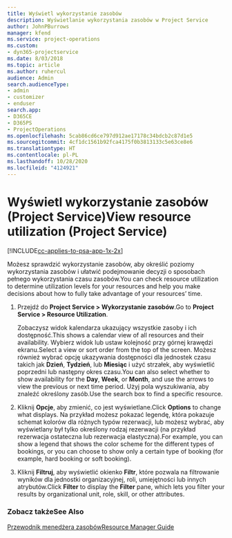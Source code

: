 ```yaml
---
title: Wyświetl wykorzystanie zasobów
description: Wyświetlanie wykorzystania zasobów w Project Service
author: JohnPBurrows
manager: kfend
ms.service: project-operations
ms.custom:
- dyn365-projectservice
ms.date: 8/03/2018
ms.topic: article
ms.author: ruhercul
audience: Admin
search.audienceType:
- admin
- customizer
- enduser
search.app:
- D365CE
- D365PS
- ProjectOperations
ms.openlocfilehash: 5cab86cd6ce797d912ae17178c34bdcb2c87d1e5
ms.sourcegitcommit: 4cf1dc1561b92fca4175f0b3813133c5e63ce8e6
ms.translationtype: HT
ms.contentlocale: pl-PL
ms.lasthandoff: 10/28/2020
ms.locfileid: "4124921"
---
```

# <a name="view-resource-utilization-project-service"></a><span data-ttu-id="826da-103">Wyświetl wykorzystanie zasobów (Project Service)</span><span class="sxs-lookup"><span data-stu-id="826da-103">View resource utilization (Project Service)</span></span>

[!INCLUDE[cc-applies-to-psa-app-1x-2x](../includes/cc-applies-to-psa-app-1x-2x.md)]

<span data-ttu-id="826da-104">Możesz sprawdzić wykorzystanie zasobów, aby określić poziomy wykorzystania zasobów i ułatwić podejmowanie decyzji o sposobach pełnego wykorzystania czasu zasobów.</span><span class="sxs-lookup"><span data-stu-id="826da-104">You can check resource utilization to determine utilization levels for your resources and help you make decisions about how to fully take advantage of your resources’ time.</span></span>  
  
1. <span data-ttu-id="826da-105">Przejdź do **Project Service > Wykorzystanie zasobów**.</span><span class="sxs-lookup"><span data-stu-id="826da-105">Go to **Project Service > Resource Utilization**.</span></span> 

     <span data-ttu-id="826da-106">Zobaczysz widok kalendarza ukazujący wszystkie zasoby i ich dostępność.</span><span class="sxs-lookup"><span data-stu-id="826da-106">This shows a calendar view of all resources and their availability.</span></span> <span data-ttu-id="826da-107">Wybierz widok lub ustaw kolejność przy górnej krawędzi ekranu.</span><span class="sxs-lookup"><span data-stu-id="826da-107">Select a view or sort order from the top of the screen.</span></span> <span data-ttu-id="826da-108">Możesz również wybrać opcję ukazywania dostępności dla jednostek czasu takich jak **Dzień**, **Tydzień**, lub **Miesiąc** i użyć strzałek, aby wyświetlić poprzedni lub następny okres czasu.</span><span class="sxs-lookup"><span data-stu-id="826da-108">You can also select whether to show availability for the **Day**, **Week**, or **Month**, and use the arrows to view the previous or next time period.</span></span> <span data-ttu-id="826da-109">Użyj pola wyszukiwania, aby znaleźć określony zasób.</span><span class="sxs-lookup"><span data-stu-id="826da-109">Use the search box to find a specific resource.</span></span>      
  
2. <span data-ttu-id="826da-110">Kliknij **Opcje**, aby zmienić, co jest wyświetlane.</span><span class="sxs-lookup"><span data-stu-id="826da-110">Click **Options** to change what displays.</span></span> <span data-ttu-id="826da-111">Na przykład możesz pokazać legendę, która pokazuje schemat kolorów dla różnych typów rezerwacji, lub możesz wybrać, aby wyświetlany był tylko określony rodzaj rezerwacji (na przykład rezerwacja ostateczna lub rezerwacja elastyczna).</span><span class="sxs-lookup"><span data-stu-id="826da-111">For example, you can show a legend that shows the color scheme for the different types of bookings, or you can choose to show only a certain type of booking (for example, hard booking or soft booking).</span></span>  

3. <span data-ttu-id="826da-112">Kliknij **Filtruj**, aby wyświetlić okienko **Filtr**, które pozwala na filtrowanie wyników dla jednostki organizacyjnej, roli, umiejętności lub innych atrybutów.</span><span class="sxs-lookup"><span data-stu-id="826da-112">Click **Filter** to display the **Filter** pane, which lets you filter your results by organizational unit, role, skill, or other attributes.</span></span>  
  
### <a name="see-also"></a><span data-ttu-id="826da-113">Zobacz także</span><span class="sxs-lookup"><span data-stu-id="826da-113">See Also</span></span>  
 [<span data-ttu-id="826da-114">Przewodnik menedżera zasobów</span><span class="sxs-lookup"><span data-stu-id="826da-114">Resource Manager Guide</span></span>](../psa/resource-manager-guide.md)
